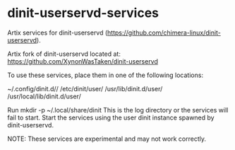 # dinit-userservd-services
Artix services for dinit-userservd (https://github.com/chimera-linux/dinit-userservd).

Artix fork of dinit-userservd located at: https://github.com/XynonWasTaken/dinit-userservd

To use these services, place them in one of the following locations:

~/.config/dinit.d//
/etc/dinit/user/
/usr/lib/dinit.d/user/
/usr/local/lib/dinit.d/user/

Run mkdir -p ~/.local/share/dinit
This is the log directory or the services will fail to start.
Start the services using the user dinit instance spawned by dinit-userservd.

NOTE: These services are experimental and may not work correctly.
